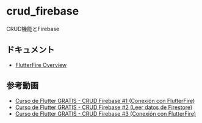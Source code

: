 # crud_firebase

CRUD機能とFirebase

## ドキュメント

- [FlutterFire Overview](https://firebase.flutter.dev/docs/overview)

## 参考動画

- [Curso de Flutter GRATIS - CRUD Firebase #1 (Conexión con FlutterFire)](https://youtu.be/ZgiW_IUeFII)
- [Curso de Flutter GRATIS - CRUD Firebase #2 (Leer datos de Firestore)](https://youtu.be/MHuQd9MXva0)
- [Curso de Flutter GRATIS - CRUD Firebase #3 (Conexión con FlutterFire)](https://youtu.be/tkRZPR7--i0)
